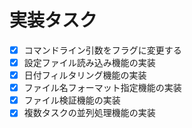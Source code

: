 # 実装タスク

- [X] コマンドライン引数をフラグに変更する
- [X] 設定ファイル読み込み機能の実装
- [X] 日付フィルタリング機能の実装
- [X] ファイル名フォーマット指定機能の実装
- [X] ファイル検証機能の実装
- [X] 複数タスクの並列処理機能の実装
